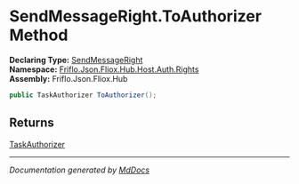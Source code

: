 ﻿<!--  
  <auto-generated>   
    The contents of this file were generated by a tool.  
    Changes to this file may be list if the file is regenerated  
  </auto-generated>   
-->

# SendMessageRight.ToAuthorizer Method

**Declaring Type:** [SendMessageRight](../index.md)  
**Namespace:** [Friflo.Json.Fliox.Hub.Host.Auth.Rights](../../index.md)  
**Assembly:** Friflo.Json.Fliox.Hub

```csharp
public TaskAuthorizer ToAuthorizer();
```

## Returns

[TaskAuthorizer](../../../TaskAuthorizer/index.md)

___

*Documentation generated by [MdDocs](https://github.com/ap0llo/mddocs)*
